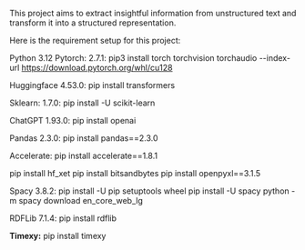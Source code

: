 This project aims to extract insightful information from unstructured text and transform it into a structured representation.

Here is the requirement setup for this project:

Python 3.12
Pytorch: 2.7.1: 
pip3 install torch torchvision torchaudio --index-url https://download.pytorch.org/whl/cu128

Huggingface 4.53.0:
pip install transformers

Sklearn: 1.7.0:
pip install -U scikit-learn

ChatGPT 1.93.0: 
pip install openai

Pandas 2.3.0:
pip install pandas==2.3.0

Accelerate:
pip install accelerate==1.8.1

pip install hf_xet
pip install bitsandbytes
pip install openpyxl==3.1.5

Spacy 3.8.2:
pip install -U pip setuptools wheel
pip install -U spacy
python -m spacy download en_core_web_lg

RDFLib 7.1.4:
pip install rdflib

**Timexy:**
pip install timexy



